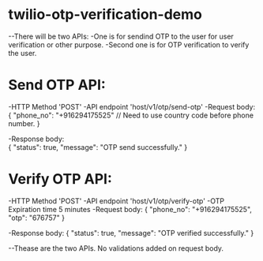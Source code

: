 # twilio-otp-verification-demo

--There will be two APIs:
  -One is for sendind OTP to the user for user verification or other purpose.
  -Second one is for OTP verification to verify the user.

# Send OTP API:
  -HTTP Method 'POST'
  -API endpoint 'host/v1/otp/send-otp'
  -Request body:      
    {
      "phone_no": "+916294175525" // Need to use country code before phone number.
    }

  -Response body:     
    {
      "status": true,
      "message": "OTP send successfully."
    }

# Verify OTP API:
  -HTTP Method 'POST'
  -API endpoint 'host/v1/otp/verify-otp'
  -OTP Expiration time 5 minutes
  -Request body: 
    {
      "phone_no": "+916294175525",
      "otp": "676757"
    }

  -Response body: 
    {
      "status": true,
      "message": "OTP verified successfully."
    }

--Thease are the two APIs. No validations added on request body.
